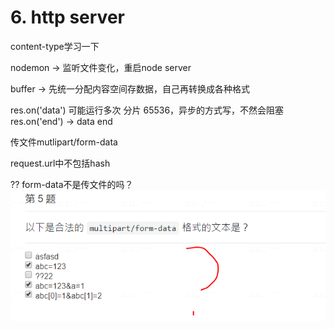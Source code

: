 # 6. http server

content-type学习一下

nodemon -> 监听文件变化，重启node server

buffer -> 先统一分配内容空间存数据，自己再转换成各种格式


res.on('data') 可能运行多次  分片 65536，异步的方式写，不然会阻塞
res.on('end') -> data end

传文件mutlipart/form-data


request.url中不包括hash

?? form-data不是传文件的吗？
![](./images/2018-12-27-22-39-00.png)
